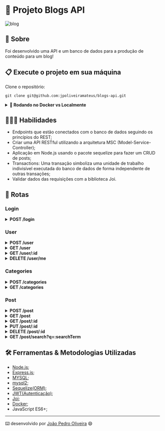 # 📝 Projeto Blogs API

![blog](https://user-images.githubusercontent.com/99822908/193403619-0136be91-b5dc-49b0-8229-2a2610d8054e.png)

## 📄 Sobre

Foi desenvolvido uma API e um banco de dados para a produção de conteúdo para um blog!

## 📋 Execute o projeto em sua máquina

Clone o repositório:

```
git clone git@github.com:jpoliveiramateus/blogs-api.git
```
<details>
  <summary><strong>🐋 Rodando no Docker vs Localmente</strong></summary>
  
  ## 👉 Com Docker
 
  **:warning: Antes de começar, seu docker-compose precisa estar na versão 1.29 ou superior. [Veja aqui](https://www.digitalocean.com/community/tutorials/how-to-install-and-use-docker-compose-on-ubuntu-20-04-pt) ou [na documentação](https://docs.docker.com/compose/install/) como instalá-lo. No primeiro artigo, você pode substituir onde está com `1.26.0` por `1.29.2`.**


  > :information_source: Rode os serviços `node` e `db` com o comando `docker-compose up -d --build`.

  - Lembre-se de parar o `mysql` se estiver usando localmente na porta padrão (`3306`), ou adapte, caso queria fazer uso da aplicação em containers;

  - Esses serviços irão inicializar um container chamado `blogs_api` e outro chamado `blogs_api_db`;

  - A partir daqui você pode rodar o container `blogs_api` via CLI ou abri-lo no VS Code;

  > :information_source: Use o comando `docker exec -it blogs_api bash`.

  - Ele te dará acesso ao terminal interativo do container criado pelo compose, que está rodando em segundo plano.

  > :information_source: Instale as dependências [**Caso existam**] com `npm install`. (Instale dentro do container)
  
  - **:warning: Atenção:** Caso opte por utilizar o Docker, **TODOS** os comandos disponíveis no `package.json` (npm start, npm test, npm run dev, ...) devem ser executados **DENTRO** do container, ou seja, no terminal que aparece após a execução do comando `docker exec` citado acima. 

  - **:warning: Atenção:** O **git** dentro do container não vem configurado com suas credenciais. Ou faça os commits fora do container, ou configure as suas credenciais do git dentro do container.

  - **:warning: Atenção:** Não rode o comando npm audit fix! Ele atualiza várias dependências do projeto, e essa atualização gera conflitos com o avaliador.

  - ✨ **Dica:** A extensão `Remote - Containers` (que estará na seção de extensões recomendadas do VS Code) é indicada para que você possa desenvolver sua aplicação no container Docker direto no VS Code, como você faz com seus arquivos locais.

  ![sequelize test](./public/remote-container.png)

  <br />
  
  ## 👉 Sem Docker

  > :information_source: Instale as dependências [**Caso existam**] com `npm install`
  
  - **:warning: Atenção:** Não rode o comando npm audit fix! Ele atualiza várias dependências do projeto, e essa atualização gera conflitos com o avaliador.

  - **✨ Dica:** Para rodar o projeto desta forma, obrigatoriamente você deve ter o `node` instalado em seu computador.
  - **✨ Dica:** O avaliador espera que a versão do `node` utilizada seja a 16.

  <br/>
</details>

## 👨🏻‍💻 Habilidades

- Endpoints que estão conectados com o banco de dados seguindo os princípios do REST;
- Criar uma API RESTful utilizando a arquitetura MSC (Model-Service-Controller);
- Aplicação em Node.js usando o pacote sequelize para fazer um CRUD de posts;
- Transactions: Uma transação simboliza uma unidade de trabalho indivisível executada do banco de dados de forma independente de outras transações;
- Validar dados das requisições com a biblioteca Joi.

## 🔎 Rotas

### Login

<details>
  <summary><strong>POST /login</strong></summary>
  </br>
  • Se o login for feito com sucesso retorna um token para o usuário.
</details>

### User

<details>
  <summary><strong>POST /user</strong></summary>
  </br>
  • Cadastra um novo usuário, permitindo apenas um email válido, gerando um token.
</details>

<details>
  <summary><strong>GET /user</strong></summary>
  </br>
  • Traz todos users do banco de dados.
  </br>
  • Valida o token - req.authorization.
</details>

<details>
  <summary><strong>GET /user/:id</strong></summary>
  </br>
  • Traz um user por id do banco de dados.
  </br>
  • Valida o token - req.authorization.
</details>

<details>
  <summary><strong>DELETE /user/me</strong></summary>
   </br>
  • Deleta o usuário logado.
  </br>
  • Valida o token - req.authorization.
</details>

### Categories

<details>
  <summary><strong>POST /categories</strong></summary>
  </br>
  • Cadastra uma nova categoria.
  </br>
  • Valida o token - req.authorization.
</details>

<details>
  <summary><strong>GET /categories</strong></summary>
  </br>
  • Traz todas categorias do banco de dados.
  </br>
  • Valida o token - req.authorization.
</details>

### Post

<details>
  <summary><strong>POST /post</strong></summary>
  </br>
  • Adiciona um novo blog ao usuário logado e vincula as categorias em suas tabelas no banco de dados.
  </br>
  • Valida o token - req.authorization.
</details>

<details>
  <summary><strong>GET /post</strong></summary>
  </br>
  • Traz todos os blogs post e as categorias do banco de dados.
  </br>
  • Valida o token - req.authorization.
</details>

<details>
  <summary><strong>GET /post/:id</strong></summary>
  </br>
  • Traz o blog post por ID e as categorias do banco de dados.
  </br>
  • Valida o token - req.authorization.
</details>

<details>
  <summary><strong>PUT /post/:id</strong></summary>
  </br>
  • Atualiza o blog post por ID.
  </br>
  • Valida o token - req.authorization.
</details>

<details>
  <summary><strong>DELETE /post/:id</strong></summary>
  </br>
  • Deleta o blog post por ID.
  </br>
  • Valida o token - req.authorization.
</details>

<details>
  <summary><strong>GET /post/search?q=:searchTerm</strong></summary>
  </br>
  • Retornar um array de blogs post que contém em seu título ou conteúdo o termo passado na URL.
  </br>
  • Valida o token - req.authorization.
</details>

## 🛠️ Ferramentas & Metodologias Utilizadas

- [Node.js](https://nodejs.org/en/);
- [Express.js](https://expressjs.com/);
- [MYSQL](https://www.mysql.com/);
- [mysql2](https://www.npmjs.com/package/mysql2);
- [Sequelize(ORM)](https://sequelize.org/);
- [JWT(Autenticação)](https://jwt.io/);
- [Joi](https://joi.dev/api/?v=17.6.0);
- [Docker](https://www.docker.com/);
- JavaScript ES6+;

---
⌨️ desenvolvido por [João Pedro Oliveira](https://www.linkedin.com/in/jpoliveira7/) 😄
